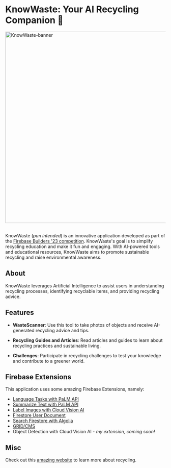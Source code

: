 # KnowWaste: Your AI Recycling Companion 🌱

<img width="600" alt="KnowWaste-banner" src="https://github.com/jauntybrain/know_waste/assets/105740958/7488dfa8-6c63-4826-8b55-f4dcb080c93c"/>
<br/><br/>

KnowWaste (*pun intended*) is an innovative application developed as part of the [Firebase Builders '23 competition](https://firebasebuilders.app/). KnowWaste's goal is to simplify recycling education and make it fun and engaging. With AI-powered tools and educational resources, KnowWaste aims to promote sustainable recycling and raise environmental awareness.

## About

KnowWaste leverages Artificial Intelligence to assist users in understanding recycling processes, identifying recyclable items, and providing recycling advice.

## Features

- **WasteScanner**: Use this tool to take photos of objects and receive AI-generated recycling advice and tips.

- **Recycling Guides and Articles**: Read articles and guides to learn about recycling practices and sustainable living.

- **Challenges**: Participate in recycling challenges to test your knowledge and contribute to a greener world.

## Firebase Extensions

This application uses some amazing Firebase Extensions, namely:
* [Language Tasks with PaLM API](https://extensions.dev/extensions/googlecloud/firestore-palm-gen-text)
* [Summarize Text with PaLM API](https://extensions.dev/extensions/googlecloud/firestore-palm-summarize-text)
* [Label Images with Cloud Vision AI](https://extensions.dev/extensions/googlecloud/storage-label-images)
* [Firestore User Document](https://extensions.dev/extensions/rowy/firestore-user-document)
* [Search Firestore with Algolia](https://extensions.dev/extensions/algolia/firestore-algolia-search)
* [GRID/CMS](https://extensions.dev/extensions/grid/grid-cms)
* Object Detection with Cloud Vision AI - *my extension, coming soon!*

## Misc

Check out this [amazing website](https://www.wm.com/us/en/recycle-right/recycling-101) to learn more about recycling.
